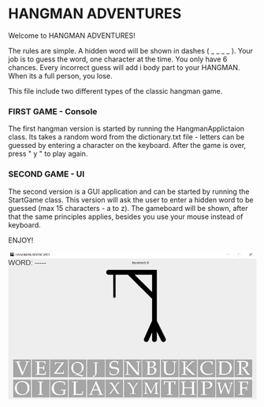 # HANGMAN ADVENTURES

Welcome to HANGMAN ADVENTURES! 

The rules are simple. A hidden word will be shown in dashes ( _ _ _ _ ). 
Your job is to guess the word, one character at the time.
You only have 6 chances. 
Every incorrect guess will add i body part to your HANGMAN. When its a full person, you lose.

This file include two different types of the classic hangman game.


### FIRST GAME - Console

The first hangman version is started by running the HangmanApplictaion class. Its takes a random word 
from the dictionary.txt file - letters can be guessed
 by entering a character on the keyboard. After the game is over, press " y " to play again.



### SECOND GAME - UI 

The second version is a GUI application and can be started by running the StartGame class.
This version will ask the user to enter a hidden word to be guessed (max 15 characters - a to z). 
The gameboard will be shown, after that the same principles applies, besides you use your mouse instead of keyboard.

ENJOY! 


![Picture of GameBoard](src/Resources/gameBoardPic.JPG)

